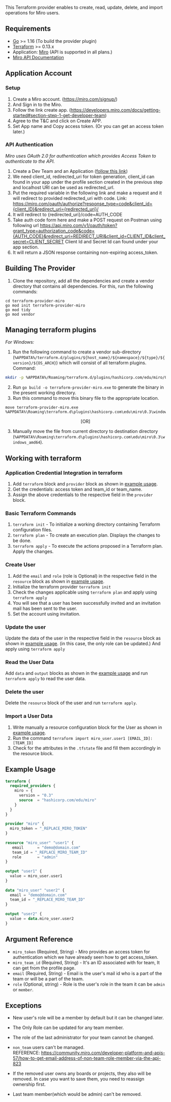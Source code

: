 This Terraform provider enables to create, read, update, delete, and import operations for Miro users.
 
 
## Requirements
 
 
* [Go](https://golang.org/doc/install) >= 1.16 (To build the provider plugin)<br>
* [Terraform](https://www.terraform.io/downloads.html) >= 0.13.x <br/>
* Application: [Miro](https://miro.com/login/) (API is supported in all plans.)
* [Miro API Documentation](https://developers.miro.com/reference#introduction)
 
## Application Account
 
### Setup<a id="setup"></a>
1. Create a Miro account. (https://miro.com/signup/)
2. And Sign in to the Miro.
3. Follow the link create app. (https://developers.miro.com/docs/getting-started#section-step-1-get-developer-team)
4. Agree to the T&C and click on Create APP.
5. Set App name and Copy access token. (Or you can get an access token later.)
 
 
### API Authentication
 *Miro uses OAuth 2.0 for authentication which provides Access Token to authenticate to the API.*
1. Create a Dev Team and an Application ([follow this link](https://developers.miro.com/docs/getting-started))<br>
2. We need client_id, redirected_uri for token generation, client_id can found in your app under the profile section created in the previous step and localhost URI can be used as redirected_url.
3. Put the required variable in the following link and make a request and it will redirect to provided redirected_uri with code.
Link: https://miro.com/oauth/authorize?response_type=code&client_id={client_ID}&redirect_uri={redirected_uri}/ <br>
3. It will redirect to {redirected_uri}/code=AUTH_CODE
4. Take auth code form here and make a POST request on Postman using following url
https://api.miro.com/v1/oauth/token?grant_type=authorization_code&code={AUTH_CODE}&redirect_uri=REDIRECT_URI&client_id=CLIENT_ID&client_secret=CLIENT_SECRET
Client Id and Secret Id can found under your app section. <br>
5. It will return a JSON response containing non-expiring access_token.
 
 
## Building The Provider
1. Clone the repository, add all the dependencies and create a vendor directory that contains all dependencies. For this, run the following commands: <br>
```
cd terraform-provider-miro
go mod init terraform-provider-miro
go mod tidy
go mod vendor
```
 
## Managing terraform plugins
*For Windows:*
1. Run the following command to create a vendor sub-directory (`%APPDATA%/terraform.d/plugins/${host_name}/${namespace}/${type}/${version}/${OS_ARCH}`) which will consist of all terraform plugins. <br> 
Command: 
```bash
mkdir -p %APPDATA%/Roaming/terraform.d/plugins/hashicorp.com/edu/miro/0.3/windows_amd64
```
2. Run `go build -o terraform-provider-miro.exe` to generate the binary in the present working directory. <br>
3. Run this command to move this binary file to the appropriate location.
 ```
 move terraform-provider-miro.exe %APPDATA%\Roaming\terraform.d\plugins\hashicorp.com\edu\miro\0.3\windows_amd64
 ``` 
<p align="center">[OR]</p>
 
3. Manually move the file from current directory to destination directory (`%APPDATA%\Roaming\terraform.d\plugins\hashicorp.com\edu\miro\0.3\windows_amd64`).<br>
 
 
## Working with terraform
 
### Application Credential Integration in terraform
1. Add `terraform` block and `provider` block as shown in [example usage](#example-usage).
2. Get the credentials: access token and team_id or team_name.
3. Assign the above credentials to the respective field in the `provider` block.
 
### Basic Terraform Commands
1. `terraform init` - To initialize a working directory containing Terraform configuration files.
2. `terraform plan` - To create an execution plan. Displays the changes to be done.
3. `terraform apply` - To execute the actions proposed in a Terraform plan. Apply the changes.
 
### Create User
1. Add the `email` and `role` (role is Optional) in the respective field in the `resource` block as shown in [example usage](#example-usage).
2. Initialize the terraform provider `terraform init`
3. Check the changes applicable using `terraform plan` and apply using `terraform apply`
4. You will see that a user has been successfully invited and an invitation mail has been sent to the user.
5. Set the account using invitation.
 
### Update the user
Update the data of the user in the respective field in the `resource` block as shown in [example usage](#example-usage).
(in this case, the only role can be updated.)
And apply using `terraform apply`
 
### Read the User Data
Add `data` and `output` blocks as shown in the [example usage](#example-usage) and run `terraform apply` to read the user data.
 
### Delete the user
Delete the `resource` block of the user and run `terraform apply`.
 
### Import a User Data
1. Write manually a resource configuration block for the User as shown in [example usage](#example-usage).
2. Run the command `terraform import miro_user.user1 [EMAIL_ID]:[TEAM_ID]`
3. Check for the attributes in the `.tfstate` file and fill them accordingly in the resource block.
 
## Example Usage<a id="example-usage"></a>
 
```terraform
terraform {
  required_providers {
    miro = {
      version = "0.3"
      source  = "hashicorp.com/edu/miro"
    }
  }
}
 
provider "miro" {
  miro_token = "_REPLACE_MIRO_TOKEN"
}
 
resource "miro_user" "user1" {
   email      = "demo@domain.com"
   team_id = "_REPLACE_MIRO_TEAM_ID"
   role       = "admin"
}
 
output "user1" {
  value = miro_user.user1
}
 
data "miro_user" "user2" {
  email = "demo@domain.com"
  team_id = "_REPLACE_MIRO_TEAM_ID"
}
 
output "user2" {
  value = data.miro_user.user2
}
```
 
## Argument Reference
* `miro_token` (Required, String) - Miro provides an access token for authentication which we have already seen how to get access_token.
* `miro_team_id` (Required, String) - It's an ID associated with for team, It can get from the profile page.
* `email` (Required, String) - Email is the user's mail id who is a part of the team or will be a part of the team.
* `role` (Optional, string) - Role is the user's role in the team it can be ```admin``` or ```member```.
 
## Exceptions
 
* New user's role will be a member by default but it can be changed later.
* The Only Role can be updated for any team member.
* The role of the last administrator for your team cannot be changed.
* ```non_team``` users can't be managed. <br>
REFERENCE: https://community.miro.com/developer-platform-and-apis-57/how-to-get-email-address-of-non-team-role-member-via-the-api-823 

* If the removed user owns any boards or projects, they also will be removed.
In case you want to save them, you need to reassign ownership first.
* Last team member(which would be admin) can't be removed.
